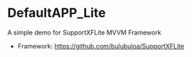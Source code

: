 # DefaultAPP_Lite
A simple demo for SupportXFLite MVVM Framework

- Framework: https://github.com/bulubuloa/SupportXFLite
